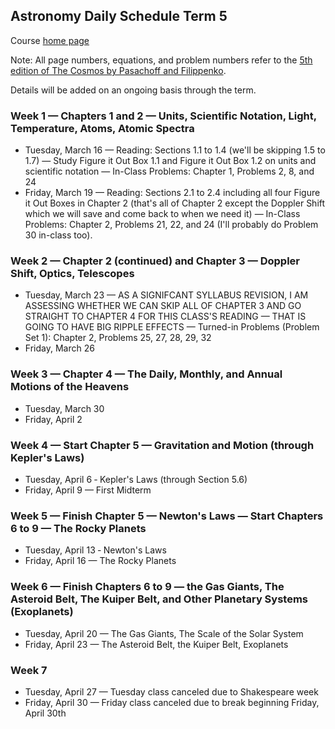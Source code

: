 ## Astronomy Daily Schedule Term 5

Course [home page](./)

Note: All page numbers, equations, and problem numbers refer to the [5th edition of The Cosmos by Pasachoff and Filippenko](https://www.amazon.com/Cosmos-Astronomy-New-Millennium/dp/1108431380).

Details will be added on an ongoing basis through the term.

### Week 1 &mdash; Chapters 1 and 2 &mdash; Units, Scientific Notation, Light, Temperature, Atoms, Atomic Spectra

* Tuesday, March 16 &mdash; Reading: Sections 1.1 to 1.4 (we'll be skipping 1.5 to 1.7) &mdash; Study Figure it Out Box 1.1 and Figure it Out Box 1.2 on units and scientific notation &mdash; In-Class Problems: Chapter 1, Problems 2, 8, and 24
* Friday, March 19 &mdash; Reading: Sections 2.1 to 2.4 including all four Figure it Out Boxes in Chapter 2 (that's all of Chapter 2 except the Doppler Shift which we will save and come back to when we need it) &mdash; In-Class Problems: Chapter 2, Problems 21, 22, and 24 (I'll probably do Problem 30 in-class too).

### Week 2 &mdash; Chapter 2 (continued) and Chapter 3 &mdash; Doppler Shift, Optics, Telescopes

* Tuesday, March 23 &mdash; AS A SIGNIFCANT SYLLABUS REVISION, I AM ASSESSING WHETHER WE CAN SKIP ALL OF CHAPTER 3 AND GO STRAIGHT TO CHAPTER 4 FOR THIS CLASS'S READING &mdash; THAT IS GOING TO HAVE BIG RIPPLE EFFECTS &mdash; Turned-in Problems (Problem Set 1): Chapter 2, Problems 25, 27, 28, 29, 32
* Friday, March 26

### Week 3 &mdash; Chapter 4 &mdash; The Daily, Monthly, and Annual Motions of the Heavens

* Tuesday, March 30
* Friday, April 2

### Week 4 &mdash; Start Chapter 5 &mdash; Gravitation and Motion (through Kepler's Laws)

* Tuesday, April 6 &dash; Kepler's Laws (through Section 5.6)
* Friday, April 9 &mdash; First Midterm

### Week 5 &mdash; Finish Chapter 5 &mdash; Newton's Laws &mdash; Start Chapters 6 to 9 &mdash; The Rocky Planets

* Tuesday, April 13 &dash; Newton's Laws
* Friday, April 16 &mdash; The Rocky Planets

### Week 6 &mdash; Finish Chapters 6 to 9 &mdash; the Gas Giants, The Asteroid Belt, The Kuiper Belt, and Other Planetary Systems (Exoplanets)

* Tuesday, April 20 &mdash; The Gas Giants, The Scale of the Solar System
* Friday, April 23 &mdash; The Asteroid Belt, the Kuiper Belt, Exoplanets

### Week 7 

* Tuesday, April 27 &mdash; Tuesday class canceled due to Shakespeare week
* Friday, April 30 &mdash; Friday class canceled due to break beginning Friday, April 30th
